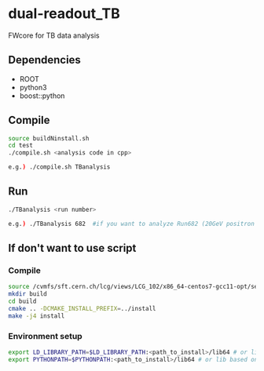 # dual-readout_TB

FWcore for TB data analysis

## Dependencies
* ROOT
* python3
* boost::python

## Compile
```sh
source buildNinstall.sh
cd test
./compile.sh <analysis code in cpp>

e.g.) ./compile.sh TBanalysis
```

## Run
```sh
./TBanalysis <run number>

e.g.) ./TBanalysis 682  #if you want to analyze Run682 (20GeV positron in the center of M2T5 (SiPM tower))
```

## If don't want to use script
### Compile

```sh
source /cvmfs/sft.cern.ch/lcg/views/LCG_102/x86_64-centos7-gcc11-opt/setup.sh # on lxplus for dependencies
mkdir build
cd build
cmake .. -DCMAKE_INSTALL_PREFIX=../install
make -j4 install
```

### Environment setup

```sh
export LD_LIBRARY_PATH=$LD_LIBRARY_PATH:<path_to_install>/lib64 # or lib based on your architecture
export PYTHONPATH=$PYTHONPATH:<path_to_install>/lib64 # or lib based on your architecture
```
